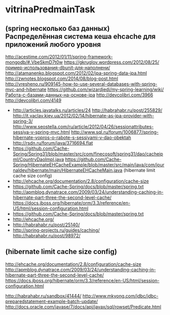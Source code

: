 vitrinaPredmainTask
===================

(spring несколько баз данных) Распределённая система кеша ehcache для приложений любого уровня
---
http://acestime.com/2012/01/11/spring-framework-mongodb/#.VbeSkmD7t0w
https://gkruglov.wordpress.com/2012/08/25/пример-использования-dbunit-для-наполнени/
http://atamanenko.blogspot.com/2012/02/jpa-spring-data-jpa.html
http://zwnotes.blogspot.com/2014/08/blog-post.html
http://vresheno.ru/909145-how-to-use-several-databases-with-spring-mvc-and-hibernate
https://github.com/wizardjedi/my-spring-learning/wiki/Работа-с-базами-данных-на-основе-jpa
http://devcolibri.com/3966
http://devcolibri.com/4149
* http://articles.javatalks.ru/articles/24
http://habrahabr.ru/post/255829/
http://it.vaclav.kiev.ua/2012/02/14/hibernate-as-jpa-provider-with-spring-3/
http://www.seostella.com/ru/article/2012/04/26/sessionattributes-sessiya-v-spring-mvc.html
http://www.sql.ru/forum/1006877/spring-hibernate-vopros-o-rabote-s-sessiyami-v-dao-obektah
http://rsdn.ru/forum/java/3716694.flat
* https://github.com/Cache-Spring/Spring31/blob/master/src/com/finecosoft/spring31/dao/cacheipml/CountryDaoImpl.java
https://github.com/Cache-Spring/HibernateEHCacheExample/blob/master/src/main/java/com/journaldev/hibernate/main/HibernateEHCacheMain.java
(hibernate limit cache size config)
* http://ehcache.org/documentation/2.8/configuration/cache-size
* https://github.com/Cache-Spring/docs/blob/master/spring.txt
http://apmblog.dynatrace.com/2009/03/24/understanding-caching-in-hibernate-part-three-the-second-level-cache/
https://docs.jboss.org/hibernate/orm/3.3/reference/en-US/html/session-configuration.html
* https://github.com/Cache-Spring/docs/blob/master/spring.txt
* http://ehcache.org/
* http://habrahabr.ru/post/25140/
* http://spring-projects.ru/guides/caching/
http://habrahabr.ru/post/98972/

(hibernate limit cache size config)
-----
http://ehcache.org/documentation/2.8/configuration/cache-size
http://apmblog.dynatrace.com/2009/03/24/understanding-caching-in-hibernate-part-three-the-second-level-cache/
https://docs.jboss.org/hibernate/orm/3.3/reference/en-US/html/session-configuration.html


http://habrahabr.ru/sandbox/41444/
http://www.mkyong.com/jdbc/jdbc-preparedstatement-example-batch-update/
http://docs.oracle.com/javase/7/docs/api/javax/sql/rowset/Predicate.html
